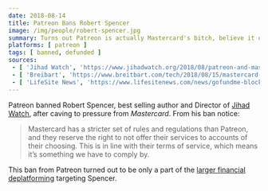 ```yaml
---
date: 2018-08-14
title: Patreon Bans Robert Spencer
image: /img/people/robert-spencer.jpg
summary: Turns out Patreon is actually Mastercard's bitch, believe it or not
platforms: [ patreon ]
tags: [ banned, defunded ]
sources:
 - [ 'Jihad Watch', 'https://www.jihadwatch.org/2018/08/patreon-and-mastercard-ban-robert-spencer-without-explanation' ]
 - [ 'Breibart', 'https://www.breitbart.com/tech/2018/08/15/mastercard-forces-patreon-to-kick-off-jihad-watchs-robert-spencer/' ]
 - [ 'LifeSite News', 'https://www.lifesitenews.com/news/gofundme-blocks-islam-scholar-robert-spencer-after-ban-by-mastercard-patreo' ]
---
```


Patreon banned Robert Spencer, best selling author and Director of [Jihad Watch](https://jihadwatch.org/), after caving to pressure from _Mastercard_.
From his ban notice:
> Mastercard has a stricter set of rules and regulations than Patreon, and they reserve the right to not offer their services to accounts of their choosing.
> This is in line with their terms of service, which means it’s something we have to comply by.

This ban from Patreon turned out to be only a part of the [larger financial deplatforming](https://www.lifesitenews.com/news/gofundme-blocks-islam-scholar-robert-spencer-after-ban-by-mastercard-patreo) targeting Spencer.
